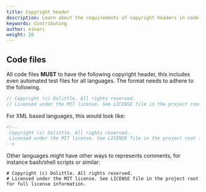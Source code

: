 ```yaml
---
title: Copyright header
description: Learn about the requirements of copyright headers in code files
keywords: Contributing
author: einari
weight: 20
---
```


## Code files

All code files **MUST** to have the following copyright header, this includes even automated test files for all languages. The format needs to adhere to the following.

```csharp
// Copyright (c) Dolittle. All rights reserved.
// Licensed under the MIT license. See LICENSE file in the project root for full license information.
```

For XML based languages, this would look like:

```xml
<!--
 Copyright (c) Dolittle. All rights reserved.
 Licensed under the MIT license. See LICENSE file in the project root for full license information.
-->
```

Other languages might have other ways to represents comments, for instance bash/shell scripts or similar:

```shell
# Copyright (c) Dolittle. All rights reserved.
# Licensed under the MIT license. See LICENSE file in the project root for full license information.
```
